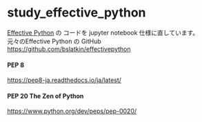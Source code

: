 # study_effective_python
[Effective Python](https://www.amazon.co.jp/Effective-Python-%E2%80%95Python%E3%83%97%E3%83%AD%E3%82%B0%E3%83%A9%E3%83%A0%E3%82%92%E6%94%B9%E8%89%AF%E3%81%99%E3%82%8B90%E9%A0%85%E7%9B%AE-Brett-Slatkin/dp/4873119170/ref=pd_lpo_14_t_0/355-2474762-3456216?_encoding=UTF8&pd_rd_i=4873119170&pd_rd_r=331c18a5-a635-4c18-8b46-41e32e27c9f4&pd_rd_w=VbTDB&pd_rd_wg=cNJPD&pf_rd_p=4b55d259-ebf0-4306-905a-7762d1b93740&pf_rd_r=KK6YC51QBF00K7Q4ERD0&psc=1&refRID=KK6YC51QBF00K7Q4ERD0) の コードを jupyter notebook 仕様に直しています。  
元々のEffective Python の GitHub https://github.com/bslatkin/effectivepython  

#### PEP 8
https://pep8-ja.readthedocs.io/ja/latest/

#### PEP 20 The Zen of Python  
https://www.python.org/dev/peps/pep-0020/
